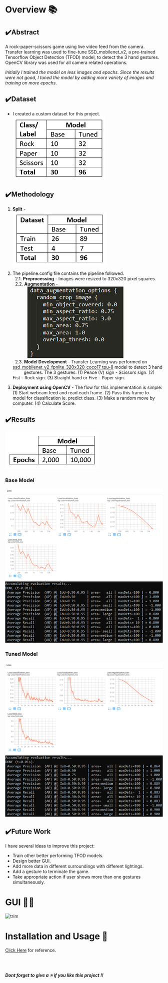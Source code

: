 # Overview 📚
## ✔️Abstract
A rock-paper-scissors game using live video feed from the camera. Transfer learning was used to fine-tune SSD_mobilenet_v2, a pre-trained Tensorflow Object Detection (TFOD) model, to detect the 3 hand gestures. 
OpenCV library was used for all camera related operations.

*Initially I trained the model on less images and epochs. Since the results were not good, I tuned the model by adding more variety of images and training on more epochs.*
## ✔️Dataset
* I created a custom dataset for this project. <br>
![](https://github.com/AparGarg99/RPSGame/blob/master/images/dataset.PNG)

## ✔️Methodology
1. **Split** - <br>
![](https://github.com/AparGarg99/RPSGame/blob/master/images/split.PNG) <br>
2. The pipeline.config file contains the pipeline followed.<br>
&nbsp; 2.1. **Preprocessing** - Images were resized to 320x320 pixel squares.<br>
&nbsp; 2.2. **Augmentation** - <br>
&nbsp; &nbsp; &nbsp; &nbsp; &nbsp; &nbsp; ![](https://github.com/AparGarg99/RPSGame/blob/master/images/augment.PNG) <br>
&nbsp; 2.3. **Model Development** - Transfer Learning was performed on [ssd_mobilenet_v2_fpnlite_320x320_coco17_tpu-8]() model to detect 3 hand 
&nbsp; &nbsp;&nbsp;&nbsp;&nbsp;&nbsp;&nbsp; gestures. The 3 gestures: (1) Peace (V) sign - Scissors sign. (2) Fist - Rock sign. (3) Straight hand or Five - Paper sign. <br>

3. **Deployment using OpenCV** - The flow for this implementation is simple: (1) Start webcam feed and read each frame. (2) Pass this frame to model for classification ie. predict class. (3) Make a random move by computer. (4) Calculate Score.

## ✔️Results
![](https://github.com/AparGarg99/RPSGame/blob/master/images/epochs.PNG)

### Base Model
![](https://github.com/AparGarg99/RPSGame/blob/master/images/v1_1.PNG)
![](https://github.com/AparGarg99/RPSGame/blob/master/images/v1_2.PNG)
<br>
### Tuned Model
![](https://github.com/AparGarg99/RPSGame/blob/master/images/v2_1.PNG)
![](https://github.com/AparGarg99/RPSGame/blob/master/images/v2_2.PNG)


## ✔️Future Work
I have several ideas to improve this project:
* Train other better performing TFOD models.
* Design better GUI.
* Add more data in different surroundings with different lightings.
* Add a gesture to terminate the game.
* Take appropriate action if user shows more than one gestures simultaneously.


# GUI 👨‍💻
![trim](https://user-images.githubusercontent.com/54896849/119932196-6e3b8880-bfa0-11eb-8c26-1c0f32bd98ce.gif)


# Installation and Usage 🔌
[Click Here](https://github.com/AparGarg99/Tutorials/blob/master/streamlit_frontend_tutorial/README.md#installation-and-usage) for reference.

<br>
<br>

***Dont forget to give a ⭐ if you like this project !!***
